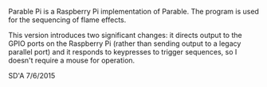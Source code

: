 Parable Pi is a Raspberry Pi implementation of Parable. The program is used for the sequencing of flame effects.

This version introduces two significant changes: it directs output to the GPIO ports on the Raspberry Pi (rather than
sending output to a legacy parallel port) and it responds to keypresses to trigger sequences, so I doesn't require a
mouse for operation.

SD'A 7/6/2015

